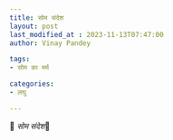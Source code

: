 ```yaml
---
title: सोम संदेश
layout: post
last_modified_at : 2023-11-13T07:47:00
author: Vinay Pandey

tags:
- सोम का मर्म

categories:
- लघु

---
```


🙏 *सोम संदेश*🙏
